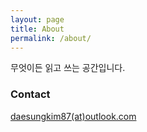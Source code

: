 ```yaml
---
layout: page
title: About
permalink: /about/
---
```


무엇이든 읽고 쓰는 공간입니다.

### Contact

[daesungkim87(at)outlook.com](mailto:daesungkim87@outlook.com)